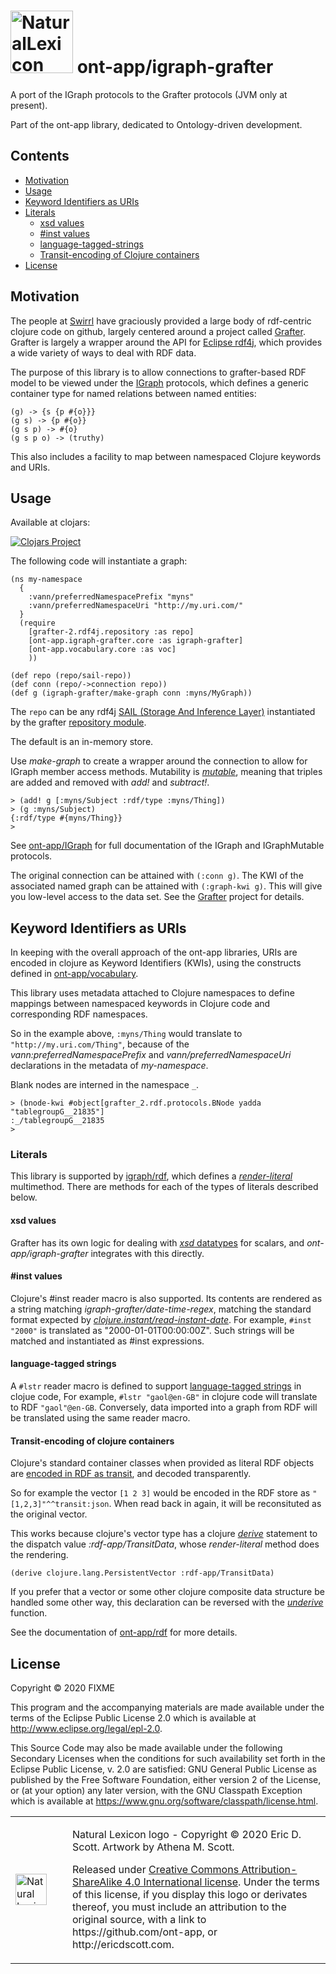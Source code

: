 # <img src="http://ericdscott.com/NaturalLexiconLogo.png" alt="NaturalLexicon logo" :width=100 height=100/> ont-app/igraph-grafter 

A port of the IGraph protocols to the Grafter protocols (JVM only at present).

Part of the ont-app library, dedicated to Ontology-driven development.

## Contents
- [Motivation](#h2-motivation)
- [Usage](#h2-usage)
- [Keyword Identifiers as URIs](#h2-keyword-identifiers)
- [Literals](#h2-literals)
  - [xsd values](#h3-xsd)
  - [#inst values](#h3-inst-values)
  - [language-tagged-strings](#h3-language-tagged-strings)
  - [Transit-encoding of Clojure containers](#h3-transit-encoding)
- [License](#h2-license)

<a name="h2-motivation"></a>
## Motivation
The people at [Swirrl](https://www.swirrl.com/) have graciously
provided a large body of rdf-centric clojure code on github, largely
centered around a project called
[Grafter](https://github.com/Swirrl/grafter). Grafter is largely a
wrapper around the API for [Eclipse rdf4j](https://rdf4j.org/), which
provides a wide variety of ways to deal with RDF data.

The purpose of this library is to allow connections to grafter-based
RDF model to be viewed under the
[IGraph](https://github.com/ont-app/igraph) protocols, which defines a
generic container type for named relations between named entities:

```
(g) -> {s {p #{o}}}
(g s) -> {p #{o}}
(g s p) -> #{o}
(g s p o) -> (truthy)
```

This also includes a facility to map between namespaced Clojure keywords and URIs.

<a name="h2-usage"></a>
## Usage

Available at clojars:

[![Clojars Project](https://img.shields.io/clojars/v/ont-app/igraph-grafter.svg)](https://clojars.org/ont-app/igraph-grafter)


The following code will instantiate a graph:

```
(ns my-namespace
  {
    :vann/preferredNamespacePrefix "myns"
    :vann/preferredNamespaceUri "http://my.uri.com/"
  }
  (require 
    [grafter-2.rdf4j.repository :as repo]
    [ont-app.igraph-grafter.core :as igraph-grafter]
    [ont-app.vocabulary.core :as voc]  
    ))

(def repo (repo/sail-repo))
(def conn (repo/->connection repo))
(def g (igraph-grafter/make-graph conn :myns/MyGraph))
```

The `repo` can be any rdf4j [SAIL (Storage And Inference Layer)](https://rdf4j.org/javadoc/latest/org/eclipse/rdf4j/sail/package-summary.html)
instantiated by the grafter [repository
module](https://cljdoc.org/d/grafter/grafter/2.0.3/api/grafter-2.rdf4j.repository).

The default is an in-memory store.

Use _make-graph_ to create a wrapper around the connection to allow
for IGraph member access methods. Mutability is
[_mutable_](https://github.com/ont-app/igraph#IGraphMutable), meaning
that triples are added and removed with _add!_ and _subtract!_.

```
> (add! g [:myns/Subject :rdf/type :myns/Thing])
> (g :myns/Subject)
{:rdf/type #{myns/Thing}}
>
```

See [ont-app/IGraph](https://github.com/ont-app/igraph) for
full documentation of the IGraph and IGraphMutable protocols.

The original connection can be attained with `(:conn g)`.  The KWI of
the associated named graph can be attained with `(:graph-kwi g)`. This
will give you low-level access to the data set. See the
[Grafter](https://github.com/Swirrl/grafter) project for details.


<a name="h2-keyword-identifiers"></a>
## Keyword Identifiers as URIs

In keeping with the overall approach of the ont-app libraries, URIs
are encoded in clojure as Keyword Identifiers (KWIs), using the
constructs defined in
[ont-app/vocabulary](https://github.com/ont-app/vocabulary).

This library uses metadata attached to Clojure namespaces to define
mappings between namespaced keywords in Clojure code and corresponding
RDF namespaces.

So in the example above, `:myns/Thing` would translate to
`"http://my.uri.com/Thing"`, because of the
_vann:preferredNamespacePrefix_ and _vann/preferredNamespaceUri_
declarations in the metadata of _my-namespace_.

Blank nodes are interned in the namespace `_`. 

```
> (bnode-kwi #object[grafter_2.rdf.protocols.BNode yadda "tablegroupG__21835"]
:_/tablegroupG__21835
>
```

<a name="h2-literals"></a>
### Literals

This library is supported by
[igraph/rdf](https://github.com/ont-app/rdf), which defines a
[_render-literal_](https://github.com/ont-app/rdf#h3-render-literal-multimethod)
multimethod. There are methods for each of the types of literals
described below.

<a name="h3-xsd"></a>
#### xsd values
Grafter has its own logic for dealing with [_xsd_
datatypes](https://en.wikipedia.org/wiki/XML_Schema_(W3C)) for
scalars, and _ont-app/igraph-grafter_ integrates with this directly.

<a name="h3-inst-values"></a>
#### #inst values
Clojure's #inst reader macro is also supported. Its contents are
rendered as a string matching _igraph-grafter/date-time-regex_,
matching the standard format expected by
[_clojure.instant/read-instant-date_](https://clojuredocs.org/clojure.instant/read-instant-date).
For example, `#inst "2000"` is translated as
"2000-01-01T00:00:00Z". Such strings will be matched and instantiated
as #inst expressions.

<a name="h3-language-tagged-strings"></a>
#### language-tagged strings
A `#lstr` reader macro is defined to support [language-tagged
strings](https://github.com/ont-app/vocabulary/#h2-language-tagged-strings)
in clojue code, For example, `#lstr "gaol@en-GB"` in clojure code will
translate to RDF `"gaol"@en-GB`. Conversely, data imported into a
graph from RDF will be translated using the same reader macro.

<a name="h3-transit-encoding"></a>
#### Transit-encoding of clojure containers
Clojure's standard container classes when provided as literal RDF
objects are [encoded in RDF as
transit](https://github.com/ont-app/rdf#h3-transit-encoded-values),
and decoded transparently.

So for example the vector `[1 2 3]` would be encoded in the RDF store
as `"[1,2,3]"^^transit:json`. When read back in again, it will be
reconsituted as the original vector.

This works because clojure's vector type has a clojure
[_derive_](https://clojuredocs.org/clojure.core/derive) statement to
the dispatch value _:rdf-app/TransitData_, whose _render-literal_
method does the rendering.

```
(derive clojure.lang.PersistentVector :rdf-app/TransitData)
```

If you prefer that a vector or some other clojure composite data
structure be handled some other way, this declaration can be reversed
with the [_underive_
](https://clojuredocs.org/clojure.core/underive)function.

See the documentation of [ont-app/rdf](https://github.com/ont-app/rdf)
for more details.

<a name="h2-license"></a>
## License

Copyright © 2020 FIXME

This program and the accompanying materials are made available under
the terms of the Eclipse Public License 2.0 which is available at
http://www.eclipse.org/legal/epl-2.0.

This Source Code may also be made available under the following
Secondary Licenses when the conditions for such availability set forth
in the Eclipse Public License, v. 2.0 are satisfied: GNU General
Public License as published by the Free Software Foundation, either
version 2 of the License, or (at your option) any later version, with
the GNU Classpath Exception which is available at
https://www.gnu.org/software/classpath/license.html.


<table> <tr> <td width=75> <img
src="http://ericdscott.com/NaturalLexiconLogo.png" alt="Natural
Lexicon logo" :width=50 height=50/> </td> <td> <p>Natural Lexicon
logo - Copyright © 2020 Eric D. Scott. Artwork by Athena M. Scott.</p>
<p>Released under <a
href="https://creativecommons.org/licenses/by-sa/4.0/">Creative
Commons Attribution-ShareAlike 4.0 International license</a>. Under
the terms of this license, if you display this logo or derivates
thereof, you must include an attribution to the original source, with
a link to https://github.com/ont-app, or http://ericdscott.com. </p>
</td> </tr> <table>
